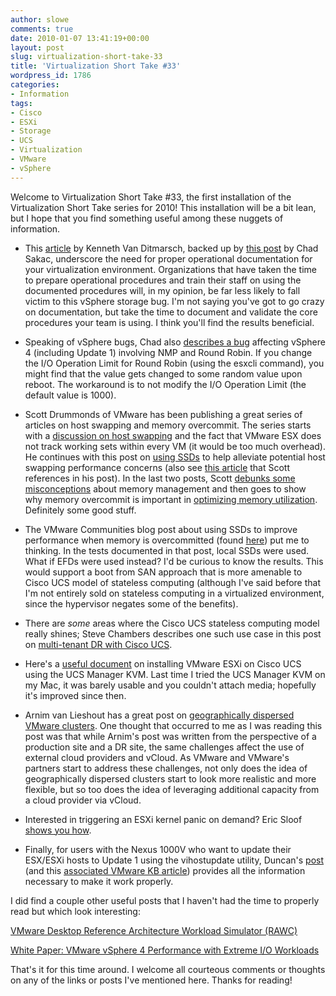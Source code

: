 ```yaml
---
author: slowe
comments: true
date: 2010-01-07 13:41:19+00:00
layout: post
slug: virtualization-short-take-33
title: 'Virtualization Short Take #33'
wordpress_id: 1786
categories:
- Information
tags:
- Cisco
- ESXi
- Storage
- UCS
- Virtualization
- VMware
- vSphere
---
```


Welcome to Virtualization Short Take #33, the first installation of the Virtualization Short Take series for 2010! This installation will be a bit lean, but I hope that you find something useful among these nuggets of information.

* This [article](http://kennethvanditmarsch.wordpress.com/2009/12/02/vsphere-freezing-vms-after-deleting-a-volume-from-the-san/) by Kenneth Van Ditmarsch, backed up by [this post](http://virtualgeek.typepad.com/virtual_geek/2009/12/an-important-vsphere-4-storage-bug-and-workaround.html) by Chad Sakac, underscore the need for proper operational documentation for your virtualization environment. Organizations that have taken the time to prepare operational procedures and train their staff on using the documented procedures will, in my opinion, be far less likely to fall victim to this vSphere storage bug. I'm not saying you've got to go crazy on documentation, but take the time to document and validate the core procedures your team is using. I think you'll find the results beneficial.

* Speaking of vSphere bugs, Chad also [describes a bug](http://virtualgeek.typepad.com/virtual_geek/2009/12/vsphere-4-nmp-rr-iooperationslimit-bug-and-workaround.html) affecting vSphere 4 (including Update 1) involving NMP and Round Robin. If you change the I/O Operation Limit for Round Robin (using the esxcli command), you might find that the value gets changed to some random value upon reboot. The workaround is to not modify the I/O Operation Limit (the default value is 1000).

* Scott Drummonds of VMware has been publishing a great series of articles on host swapping and memory overcommit. The series starts with a [discussion on host swapping](http://vpivot.com/2009/12/23/your-performance-enemy-host-swapping/) and the fact that VMware ESX does not track working sets within every VM (it would be too much overhead). He continues with this post on [using SSDs](http://vpivot.com/2009/12/24/solid-state-disks-and-host-swapping/) to help alleviate potential host swapping performance concerns (also see [this article](http://communities.vmware.com/blogs/chethank/2009/12/22/using-solidstate-drives-to-improve-performance-of-sql-databases-on-vsphere-hosts-when-memory-is-overcommitted) that Scott references in his post). In the last two posts, Scott [debunks some misconceptions](http://vpivot.com/2010/01/04/misunderstanding-memory-management/) about memory management and then goes to show why memory overcommit is important in [optimizing memory utilization](http://vpivot.com/2010/01/06/optimizing-memory-utilization/). Definitely some good stuff.

* The VMware Communities blog post about using SSDs to improve performance when memory is overcommitted (found [here](http://communities.vmware.com/blogs/chethank/2009/12/22/using-solidstate-drives-to-improve-performance-of-sql-databases-on-vsphere-hosts-when-memory-is-overcommitted)) put me to thinking. In the tests documented in that post, local SSDs were used. What if EFDs were used instead? I'd be curious to know the results. This would support a boot from SAN approach that is more amenable to Cisco UCS model of stateless computing (although I've said before that I'm not entirely sold on stateless computing in a virtualized environment, since the hypervisor negates some of the benefits).

* There are _some_ areas where the Cisco UCS stateless computing model really shines; Steve Chambers describes one such use case in this post on [multi-tenant DR with Cisco UCS](http://viewyonder.com/2009/11/19/over-commiting-your-infrastructure-for-multi-tenant-dr-with-cisco-ucs/).

* Here's a [useful document](https://supportforums.cisco.com/docs/DOC-6157) on installing VMware ESXi on Cisco UCS using the UCS Manager KVM. Last time I tried the UCS Manager KVM on my Mac, it was barely usable and you couldn't attach media; hopefully it's improved since then.

* Arnim van Lieshout has a great post on [geographically dispersed VMware clusters](http://www.van-lieshout.com/2009/11/geographically-dispersed-cluster-design/). One thought that occurred to me as I was reading this post was that while Arnim's post was written from the perspective of a production site and a DR site, the same challenges affect the use of external cloud providers and vCloud. As VMware and VMware's partners start to address these challenges, not only does the idea of geographically dispersed clusters start to look more realistic and more flexible, but so too does the idea of leveraging additional capacity from a cloud provider via vCloud.

* Interested in triggering an ESXi kernel panic on demand? Eric Sloof [shows you how](http://www.ntpro.nl/blog/archives/1388-Lets-create-some-Kernel-Panic-using-vsish.html).

* Finally, for users with the Nexus 1000V who want to update their ESX/ESXi hosts to Update 1 using the vihostupdate utility, Duncan's [post](http://www.yellow-bricks.com/2009/11/20/esxi-4-0-esxi-4-0-u1-update/) (and this [associated VMware KB article](http://kb.vmware.com/selfservice/microsites/search.do?language=en_US&cmd=displayKC&externalId=1015879)) provides all the information necessary to make it work properly.

I did find a couple other useful posts that I haven't had the time to properly read but which look interesting:

[VMware Desktop Reference Architecture Workload Simulator (RAWC)](http://www.ivobeerens.nl/?p=447)  

[White Paper: VMware vSphere 4 Performance with Extreme I/O Workloads](http://www.vmware.com/resources/techresources/10054)

That's it for this time around. I welcome all courteous comments or thoughts on any of the links or posts I've mentioned here. Thanks for reading!
